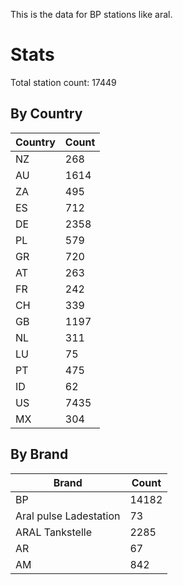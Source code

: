 This is the data for BP stations like aral.


# Stats

Total station count: 17449
## By Country

| Country | Count
| - | - 
| NZ | 268
| AU | 1614
| ZA | 495
| ES | 712
| DE | 2358
| PL | 579
| GR | 720
| AT | 263
| FR | 242
| CH | 339
| GB | 1197
| NL | 311
| LU | 75
| PT | 475
| ID | 62
| US | 7435
| MX | 304
## By Brand

| Brand | Count
| - | - 
| BP | 14182
| Aral pulse Ladestation | 73
| ARAL Tankstelle | 2285
| AR | 67
| AM | 842
